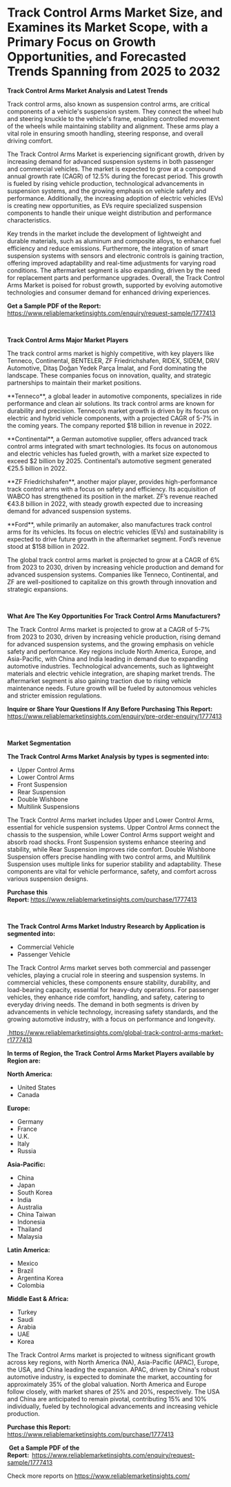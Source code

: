 <p><h1>Track Control Arms Market Size, and Examines its Market Scope, with a Primary Focus on Growth Opportunities, and Forecasted Trends Spanning from 2025 to 2032</h1></p><p><strong>Track Control Arms Market Analysis and Latest Trends</strong></p>
<p><p>Track control arms, also known as suspension control arms, are critical components of a vehicle's suspension system. They connect the wheel hub and steering knuckle to the vehicle's frame, enabling controlled movement of the wheels while maintaining stability and alignment. These arms play a vital role in ensuring smooth handling, steering response, and overall driving comfort.</p><p>The Track Control Arms Market is experiencing significant growth, driven by increasing demand for advanced suspension systems in both passenger and commercial vehicles. The market is expected to grow at a compound annual growth rate (CAGR) of 12.5% during the forecast period. This growth is fueled by rising vehicle production, technological advancements in suspension systems, and the growing emphasis on vehicle safety and performance. Additionally, the increasing adoption of electric vehicles (EVs) is creating new opportunities, as EVs require specialized suspension components to handle their unique weight distribution and performance characteristics.</p><p>Key trends in the market include the development of lightweight and durable materials, such as aluminum and composite alloys, to enhance fuel efficiency and reduce emissions. Furthermore, the integration of smart suspension systems with sensors and electronic controls is gaining traction, offering improved adaptability and real-time adjustments for varying road conditions. The aftermarket segment is also expanding, driven by the need for replacement parts and performance upgrades. Overall, the Track Control Arms Market is poised for robust growth, supported by evolving automotive technologies and consumer demand for enhanced driving experiences.</p></p>
<p><strong>Get a Sample PDF of the Report:&nbsp;</strong> <a href="https://www.reliablemarketinsights.com/enquiry/request-sample/1777413?utm_campaign=1937&utm_medium=2&utm_source=Github&utm_content=ia&utm_term=22012025&utm_id=track-control-arms">https://www.reliablemarketinsights.com/enquiry/request-sample/1777413</a></p>
<p>&nbsp;</p>
<p><strong>Track Control Arms Major Market Players</strong></p>
<p><p>The track control arms market is highly competitive, with key players like Tenneco, Continental, BENTELER, ZF Friedrichshafen, RIDEX, SIDEM, DRiV Automotive, Ditaş Doğan Yedek Parça İmalat, and Ford dominating the landscape. These companies focus on innovation, quality, and strategic partnerships to maintain their market positions.</p><p>**Tenneco**, a global leader in automotive components, specializes in ride performance and clean air solutions. Its track control arms are known for durability and precision. Tenneco’s market growth is driven by its focus on electric and hybrid vehicle components, with a projected CAGR of 5-7% in the coming years. The company reported $18 billion in revenue in 2022.</p><p>**Continental**, a German automotive supplier, offers advanced track control arms integrated with smart technologies. Its focus on autonomous and electric vehicles has fueled growth, with a market size expected to exceed $2 billion by 2025. Continental’s automotive segment generated €25.5 billion in 2022.</p><p>**ZF Friedrichshafen**, another major player, provides high-performance track control arms with a focus on safety and efficiency. Its acquisition of WABCO has strengthened its position in the market. ZF’s revenue reached €43.8 billion in 2022, with steady growth expected due to increasing demand for advanced suspension systems.</p><p>**Ford**, while primarily an automaker, also manufactures track control arms for its vehicles. Its focus on electric vehicles (EVs) and sustainability is expected to drive future growth in the aftermarket segment. Ford’s revenue stood at $158 billion in 2022.</p><p>The global track control arms market is projected to grow at a CAGR of 6% from 2023 to 2030, driven by increasing vehicle production and demand for advanced suspension systems. Companies like Tenneco, Continental, and ZF are well-positioned to capitalize on this growth through innovation and strategic expansions.</p></p>
<p>&nbsp;</p>
<p><strong>What Are The Key Opportunities For Track Control Arms Manufacturers?</strong></p>
<p><p>The Track Control Arms market is projected to grow at a CAGR of 5-7% from 2023 to 2030, driven by increasing vehicle production, rising demand for advanced suspension systems, and the growing emphasis on vehicle safety and performance. Key regions include North America, Europe, and Asia-Pacific, with China and India leading in demand due to expanding automotive industries. Technological advancements, such as lightweight materials and electric vehicle integration, are shaping market trends. The aftermarket segment is also gaining traction due to rising vehicle maintenance needs. Future growth will be fueled by autonomous vehicles and stricter emission regulations.</p></p>
<p><strong>Inquire or Share Your Questions If Any Before Purchasing This Report:</strong> <a href="https://www.reliablemarketinsights.com/enquiry/pre-order-enquiry/1777413?utm_campaign=1937&utm_medium=2&utm_source=Github&utm_content=ia&utm_term=22012025&utm_id=track-control-arms">https://www.reliablemarketinsights.com/enquiry/pre-order-enquiry/1777413</a></p>
<p>&nbsp;</p>
<p><strong>Market Segmentation</strong></p>
<p><strong>The Track Control Arms Market Analysis by types is segmented into:</strong></p>
<p><ul><li>Upper Control Arms</li><li>Lower Control Arms</li><li>Front Suspension</li><li>Rear Suspension</li><li>Double Wishbone</li><li>Multilink Suspensions</li></ul></p>
<p><p>The Track Control Arms market includes Upper and Lower Control Arms, essential for vehicle suspension systems. Upper Control Arms connect the chassis to the suspension, while Lower Control Arms support weight and absorb road shocks. Front Suspension systems enhance steering and stability, while Rear Suspension improves ride comfort. Double Wishbone Suspension offers precise handling with two control arms, and Multilink Suspension uses multiple links for superior stability and adaptability. These components are vital for vehicle performance, safety, and comfort across various suspension designs.</p></p>
<p><strong>Purchase this Report:&nbsp;</strong><a href="https://www.reliablemarketinsights.com/purchase/1777413?utm_campaign=1937&utm_medium=2&utm_source=Github&utm_content=ia&utm_term=22012025&utm_id=track-control-arms">https://www.reliablemarketinsights.com/purchase/1777413</a></p>
<p>&nbsp;</p>
<p><strong>The Track Control Arms Market Industry Research by Application is segmented into:</strong></p>
<p><ul><li>Commercial Vehicle</li><li>Passenger Vehicle</li></ul></p>
<p><p>The Track Control Arms market serves both commercial and passenger vehicles, playing a crucial role in steering and suspension systems. In commercial vehicles, these components ensure stability, durability, and load-bearing capacity, essential for heavy-duty operations. For passenger vehicles, they enhance ride comfort, handling, and safety, catering to everyday driving needs. The demand in both segments is driven by advancements in vehicle technology, increasing safety standards, and the growing automotive industry, with a focus on performance and longevity.</p></p>
<p><a href="https://www.reliablemarketinsights.com/global-track-control-arms-market-r1777413?utm_campaign=1937&utm_medium=2&utm_source=Github&utm_content=ia&utm_term=22012025&utm_id=track-control-arms">&nbsp;https://www.reliablemarketinsights.com/global-track-control-arms-market-r1777413</a></p>
<p><strong>In terms of Region, the Track Control Arms Market Players available by Region are:</strong></p>
<p>
    <p> <strong> North America: </strong>
        <ul>
            <li>United States</li>
            <li>Canada</li>
        </ul>
        </p> 
    <p> <strong> Europe: </strong>
        <ul>
            <li>Germany</li>
            <li>France</li>
            <li>U.K.</li>
            <li>Italy</li>
            <li>Russia</li>
        </ul>
        </p> 
    <p> <strong> Asia-Pacific: </strong>
        <ul>
            <li>China</li>
            <li>Japan</li>
            <li>South Korea</li>
            <li>India</li>
            <li>Australia</li>
            <li>China Taiwan</li>
            <li>Indonesia</li>
            <li>Thailand</li>
            <li>Malaysia</li>
        </ul>
        </p> 
    <p> <strong> Latin America: </strong>
        <ul>
            <li>Mexico</li>
            <li>Brazil</li>
            <li>Argentina Korea</li>
            <li>Colombia</li>
        </ul>
        </p> 
    <p> <strong> Middle East & Africa: </strong>
        <ul>
            <li>Turkey</li>
            <li>Saudi</li>
            <li>Arabia</li>
            <li>UAE</li>
            <li>Korea</li>
        </ul>
    </p>
    </p>
<p><p>The Track Control Arms market is projected to witness significant growth across key regions, with North America (NA), Asia-Pacific (APAC), Europe, the USA, and China leading the expansion. APAC, driven by China's robust automotive industry, is expected to dominate the market, accounting for approximately 35% of the global valuation. North America and Europe follow closely, with market shares of 25% and 20%, respectively. The USA and China are anticipated to remain pivotal, contributing 15% and 10% individually, fueled by technological advancements and increasing vehicle production.</p></p>
<p><strong>Purchase this Report: </strong><a href="https://www.reliablemarketinsights.com/purchase/1777413?utm_campaign=1937&utm_medium=2&utm_source=Github&utm_content=ia&utm_term=22012025&utm_id=track-control-arms">https://www.reliablemarketinsights.com/purchase/1777413</a></p>
<p>&nbsp;<strong>Get a Sample PDF of the Report:&nbsp;&nbsp;</strong><a href="https://www.reliablemarketinsights.com/enquiry/request-sample/1777413?utm_campaign=1937&utm_medium=2&utm_source=Github&utm_content=ia&utm_term=22012025&utm_id=track-control-arms">https://www.reliablemarketinsights.com/enquiry/request-sample/1777413</a></p>
<p><strong></strong></p>
<p>Check more reports on <a href="https://www.reliablemarketinsights.com/?utm_campaign=1937&utm_medium=2&utm_source=Github&utm_content=ia&utm_term=22012025&utm_id=track-control-arms">https://www.reliablemarketinsights.com/</a></p>